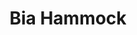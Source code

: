 ---
pid: PT25
title: Bia Hammock
location_transcription: Penn Treaty -> Casino
zipcode: '19125'
outside_phl: 
neighborhood: Fishtown,Kensington
age: 
age_range: 
instagram: 
image_file_name: PT_25.jpg
proposal_transcription: 
topic: Unknown
topic_summary: '0'
type: Other No Form
keywords_other: 
credit: Danilo
image_labels: Monument between Penn treaty park and casino
twitter: 
facebook: 
permalink: "/monuments/pt25/"
layout: item-page
---